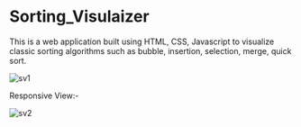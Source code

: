 # Sorting_Visulaizer

This is a web application built using HTML, CSS, Javascript to visualize classic sorting algorithms such as bubble, insertion, selection, merge, quick sort.

![sv1](https://user-images.githubusercontent.com/77845945/123531825-64cf4880-d725-11eb-99df-4a18c5875894.PNG)

Responsive View:-

![sv2](https://user-images.githubusercontent.com/77845945/123531832-71ec3780-d725-11eb-8c08-6d277c3e2e9b.PNG)
